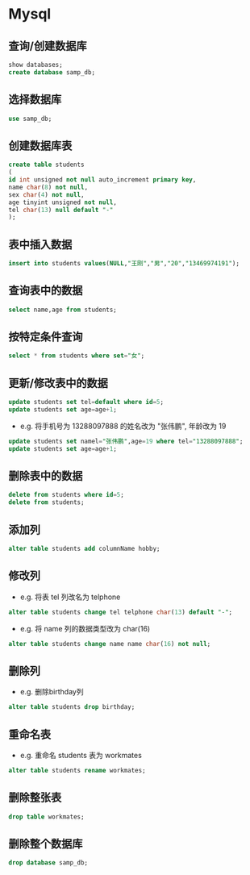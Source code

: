 # Mysql
## 查询/创建数据库
 ```sql
 show databases;
 create database samp_db;
 ```
## 选择数据库
 ```sql
 use samp_db;
 ```
## 创建数据库表
 ```sql
 create table students
 (
 id int unsigned not null auto_increment primary key,
 name char(8) not null,
 sex char(4) not null,
 age tinyint unsigned not null,
 tel char(13) null default "-"
 );
 ```
##  表中插入数据
 ```sql
 insert into students values(NULL,"王刚","男","20","13469974191");
 ```
## 查询表中的数据
 ```sql
 select name,age from students;
 ```
## 按特定条件查询
 ```sql
 select * from students where set="女";
 ```
## 更新/修改表中的数据
 ```sql
 update students set tel=default where id=5;
 update students set age=age+1;
 ```
 * e.g. 将手机号为 13288097888 的姓名改为 "张伟鹏", 年龄改为 19 <br>
 ```sql
 update students set namel="张伟鹏",age=19 where tel="13288097888";
 update students set age=age+1;
 ```
## 删除表中的数据
 ```sql
 delete from students where id=5;
 delete from students;
 ```
## 添加列
 ```sql
 alter table students add columnName hobby;
 ```
## 修改列

 * e.g. 将表 tel 列改名为 telphone
 ```sql
 alter table students change tel telphone char(13) default "-";
 ```
 * e.g. 将 name 列的数据类型改为 char(16)
 ```sql
 alter table students change name name char(16) not null;
 ```
## 删除列

 * e.g. 删除birthday列
 ```sql
 alter table students drop birthday;
 ```
## 重命名表

 * e.g. 重命名 students 表为 workmates
 ```sql
 alter table students rename workmates;
 ```
## 删除整张表
 ```sql
 drop table workmates;
 ```
## 删除整个数据库
 ```sql
 drop database samp_db;
 ```
